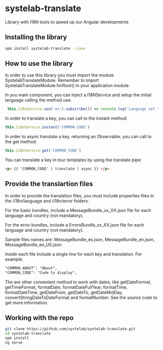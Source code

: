 # systelab-translate

Library with I18N tools to speed up our Angular developments

## Installing the library

```bash
npm install systelab-translate --save
```

## How to use the library
In order to use this library you must import the module SystelabTranslateModule. Remember to import SystelabTranslateModule.forRoot() in your application module.

In you main component, you can inject a I18NService and setup the initial language calling the method use:
```javascript
 this.i18nService.use('en').subscribe(() => console.log('Language set to english.'));
```

In order to translate a key, you can call to the instant method:
```javascript
this.i18nService.instant('COMMON_CODE')
```

In order to async translate a key, returning an Observable, you can call to the get method:
```javascript
this.i18nService.get('COMMON_CODE')
```

You can translate a key in tour templates by using the translate pipe:
```html
<p> {{ 'COMMON_CODE' | translate | async }} </p>
```

## Provide the translartion files
In order to provide the translation files, you must include properties files in the /i18n/language and /i18n/error folders.

For the basic bundles, include a MessageBundle_xx_XX.json file for each language and country (not mandatory). 

For the error bundles, include a ErrorsBundle_xx_XX.json file for each language and country (not mandatory). 

Sample files names are: MessageBundle_es.json, MessageBundle_en.json, MessageBundle_en_US.json.

Inside each file include a single line for each key and translation. For example:
```html
"COMMON_ABOUT": "About",
"COMMON_CODE": "Code to display",
```
The are other convenient method to work with dates, like getDateFormat, getTimeFormat, formatDate, formatDateFullYear, formatTime, formatDateTime, getDateFrom, getDateTo, getDateMidDay, convertStringDateToDateFormat and formatNumber. See the source code to get more information.

## Working with the repo


```bash
git clone https://github.com/systelab/systelab-translate.git
cd systelab-translate
npm install
ng serve
```
